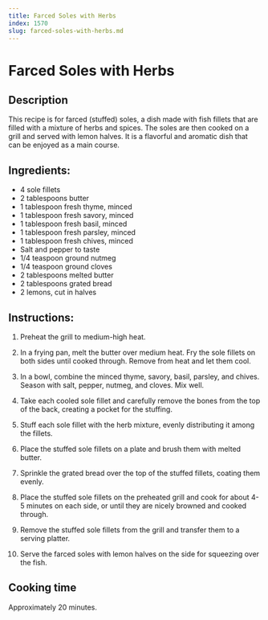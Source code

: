 ```yaml
---
title: Farced Soles with Herbs
index: 1570
slug: farced-soles-with-herbs.md
---
```


# Farced Soles with Herbs

## Description
This recipe is for farced (stuffed) soles, a dish made with fish fillets that are filled with a mixture of herbs and spices. The soles are then cooked on a grill and served with lemon halves. It is a flavorful and aromatic dish that can be enjoyed as a main course.

## Ingredients:
- 4 sole fillets
- 2 tablespoons butter
- 1 tablespoon fresh thyme, minced
- 1 tablespoon fresh savory, minced
- 1 tablespoon fresh basil, minced
- 1 tablespoon fresh parsley, minced
- 1 tablespoon fresh chives, minced
- Salt and pepper to taste
- 1/4 teaspoon ground nutmeg
- 1/4 teaspoon ground cloves
- 2 tablespoons melted butter
- 2 tablespoons grated bread
- 2 lemons, cut in halves

## Instructions:
1. Preheat the grill to medium-high heat.

2. In a frying pan, melt the butter over medium heat. Fry the sole fillets on both sides until cooked through. Remove from heat and let them cool.

3. In a bowl, combine the minced thyme, savory, basil, parsley, and chives. Season with salt, pepper, nutmeg, and cloves. Mix well.

4. Take each cooled sole fillet and carefully remove the bones from the top of the back, creating a pocket for the stuffing.

5. Stuff each sole fillet with the herb mixture, evenly distributing it among the fillets.

6. Place the stuffed sole fillets on a plate and brush them with melted butter.

7. Sprinkle the grated bread over the top of the stuffed fillets, coating them evenly.

8. Place the stuffed sole fillets on the preheated grill and cook for about 4-5 minutes on each side, or until they are nicely browned and cooked through.

9. Remove the stuffed sole fillets from the grill and transfer them to a serving platter.

10. Serve the farced soles with lemon halves on the side for squeezing over the fish.

## Cooking time
Approximately 20 minutes.